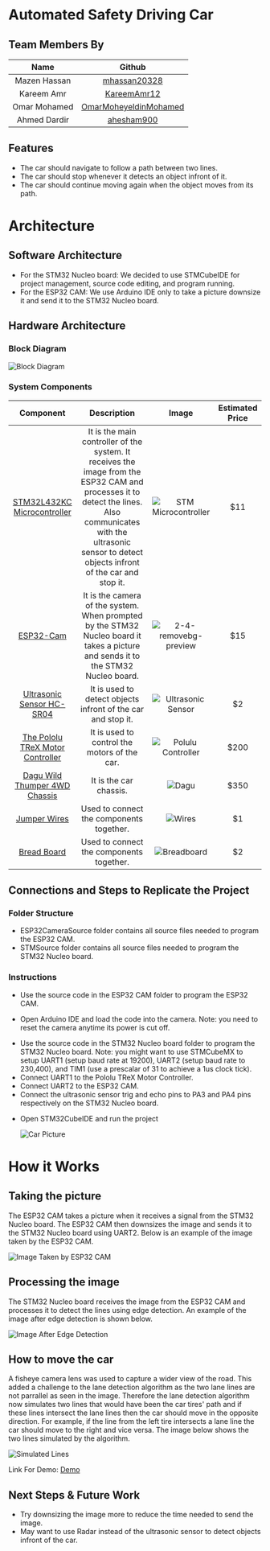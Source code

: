 # Automated Safety Driving Car

## Team Members By

|     Name     |                              Github                               |
| :----------: | :---------------------------------------------------------------: |
| Mazen Hassan |          [mhassan20328](https://github.com/mhassan20328)          |
|  Kareem Amr  |           [KareemAmr12](https://github.com/KareemAmr12)           |
| Omar Mohamed | [OmarMoheyeldinMohamed](https://github.com/OmarMoheyeldinMohamed) |
| Ahmed Dardir |            [ahesham900](https://github.com/ahesham900)            |

## Features

- The car should navigate to follow a path between two lines.
- The car should stop whenever it detects an object infront of it.
- The car should continue moving again when the object moves from its path.

# Architecture

## Software Architecture

- For the STM32 Nucleo board: We decided to use STMCubeIDE for project management, source code editing, and program running.
- For the ESP32 CAM: We use Arduino IDE only to take a picture downsize it and send it to the STM32 Nucleo board.

## Hardware Architecture

### Block Diagram

![Block Diagram](https://i.postimg.cc/tCj8Ppdk/Block-Diagram.jpg)

### System Components

|                                               Component                                                |                                                                                                      Description                                                                                                       |                                                             Image                                                              | Estimated Price |
| :----------------------------------------------------------------------------------------------------: | :--------------------------------------------------------------------------------------------------------------------------------------------------------------------------------------------------------------------: | :----------------------------------------------------------------------------------------------------------------------------: | :-------------: |
| [STM32L432KC Microcontroller](https://www.st.com/en/microcontrollers-microprocessors/stm32l432kc.html) | It is the main controller of the system. It receives the image from the ESP32 CAM and processes it to detect the lines. Also communicates with the ultrasonic sensor to detect objects infront of the car and stop it. |                                 ![STM Microcontroller](https://i.postimg.cc/MGbvH8t4/STM.jpg)                                  |       $11       |
|          [ESP32-Cam](https://ram-e-shop.com/product/esp32-cam-development-board-with-camera/)          |                                           It is the camera of the system. When prompted by the STM32 Nucleo board it takes a picture and sends it to the STM32 Nucleo board.                                           | ![2-4-removebg-preview](https://user-images.githubusercontent.com/66432580/235498482-5766401c-70d7-4645-93e0-ec59ab4ba62f.png) |       $15       |
|            [Ultrasonic Sensor HC-SR04](https://ram-e-shop.com/product/kit-ultrasonic-txrx/)            |                                                                              It is used to detect objects infront of the car and stop it.                                                                              |                               ![Ultrasonic Sensor](https://i.postimg.cc/wM3vwRH8/Ultrasonic.jpg)                               |       $2        |
|                 [The Pololu TReX Motor Controller](https://www.pololu.com/product/777)                 |                                                                                      It is used to control the motors of the car.                                                                                      |                                ![Polulu Controller](https://i.postimg.cc/Bvs2MpVr/polulu4.jpg)                                 |      $200       |
|                  [Dagu Wild Thumper 4WD Chassis](https://www.pololu.com/product/1567)                  |                                                                                                 It is the car chassis.                                                                                                 |                                        ![Dagu](https://i.postimg.cc/nrLsNw4W/Dagu.jpg)                                         |      $350       |
|                      [Jumper Wires](https://ram-e-shop.com/product/ph60-mf-20cm/)                      |                                                                                        Used to connect the components together.                                                                                        |                                    ![Wires](https://i.postimg.cc/59PQ8b1W/Jumper-Wires.jpg)                                    |       $1        |
|                    [Bread Board](https://ram-e-shop.com/product/bb01-bread-board/)                     |                                                                                        Used to connect the components together.                                                                                        |                                  ![Breadboard](https://i.postimg.cc/nr6D7Gmw/Breadboard2.jpg)                                  |       $2        |

## Connections and Steps to Replicate the Project

### Folder Structure

- ESP32CameraSource folder contains all source files needed to program the ESP32 CAM.
- STMSource folder contains all source files needed to program the STM32 Nucleo board.

### Instructions

- Use the source code in the ESP32 CAM folder to program the ESP32 CAM.

* Open Arduino IDE and load the code into the camera. Note: you need to reset the camera anytime its power is cut off.

- Use the source code in the STM32 Nucleo board folder to program the STM32 Nucleo board. Note: you might want to use STMCubeMX to setup UART1 (setup baud rate at 19200), UART2 (setup baud rate to 230,400), and TIM1 (use a prescalar of 31 to achieve a 1us clock tick).
- Connect UART1 to the Pololu TReX Motor Controller.
- Connect UART2 to the ESP32 CAM.
- Connect the ultrasonic sensor trig and echo pins to PA3 and PA4 pins respectively on the STM32 Nucleo board.

* Open STM32CubeIDE and run the project

  ![Car Picture](https://i.postimg.cc/cCNcJRfc/Car.jpg)

# How it Works

## Taking the picture

The ESP32 CAM takes a picture when it receives a signal from the STM32 Nucleo board. The ESP32 CAM then downsizes the image and sends it to the STM32 Nucleo board using UART2. Below is an example of the image taken by the ESP32 CAM.

![Image Taken by ESP32 CAM](https://i.postimg.cc/Kzfw2v8Q/kiroimage18.png)

## Processing the image

The STM32 Nucleo board receives the image from the ESP32 CAM and processes it to detect the lines using edge detection. An example of the image after edge detection is shown below.

![Image After Edge Detection]([https://i.postimg.cc/3wBnyfQx/kiroimage17.png](https://drive.google.com/file/d/1FCibh1DvLtYO7S9XBFpyt33uABiV2s0t/view))

## How to move the car

A fisheye camera lens was used to capture a wider view of the road. This added a challenge to the lane detection algorithm as the two lane lines are not parrallel as seen in the image. Therefore the lane detection algorithm now simulates two lines that would have been the car tires' path and if these lines intersect the lane lines then the car should move in the opposite direction. For example, if the line from the left tire intersects a lane line the car should move to the right and vice versa. The image below shows the two lines simulated by the algorithm.

![Simulated Lines](https://i.postimg.cc/cHW7cRZ5/car.png)

Link For Demo: [Demo](https://drive.google.com/file/d/19p_erXYdElvhYQwuB0MS8_ObLfitgnJr/view?usp=sharing)

## Next Steps & Future Work

- Try downsizing the image more to reduce the time needed to send the image.
- May want to use Radar instead of the ultrasonic sensor to detect objects infront of the car.
